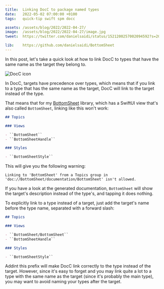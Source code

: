 ```yaml
---
title:  Linking DocC to package named types
date:   2022-05-02 07:00:00 +0100
tags:   quick-tip swift spm docc

assets: /assets/blog/2022/2022-04-27/
image:  /assets/blog/2022/2022-04-27/image.jpg
tweet:  https://twitter.com/danielsaidi/status/1521200257002094592?s=20&t=wF1kbk5Nxm27t6vxQ1OeLQ

lib:    https://github.com/danielsaidi/BottomSheet
---
```


In this post, let's take a quick look at how to link DocC to types that have the same name as the target they belong to.

![DocC icon]({{page.image}})

In DocC, targets have precedence over types, which means that if you link to a type that has the same name as the target, DocC will link to the target instead of the type.

That means that for my [BottomSheet]({{page.lib}}) library, which has a SwiftUI view that's also called `BottomSheet`, linking like this won't work:

```markdown
## Topics

### Views

- ``BottomSheet``
- ``BottomSheetHandle``

### Styles

- ``BottomSheetStyle``
```

This will give you the following warning:

```
Linking to 'BottomSheet' from a Topics group in 'doc://BottomSheet/documentation/BottomSheet' isn't allowed.
```

If you have a look at the generated documentation, `BottomSheet` will show the target's description instead of the type's, and tapping it does nothing.

To explicitly link to a type instead of a target, just add the target's name before the type name, separated with a forward slash:

```markdown
## Topics

### Views

- ``BottomSheet/BottomSheet``
- ``BottomSheetHandle``

### Styles

- ``BottomSheetStyle``
```

Addint this prefix will make DocC link correctly to the type instead of the target. However, since it's easy to forget and you may link quite a lot to a type with the same name as the target (since it's probably the main type), you may want to avoid naming your types after the target.